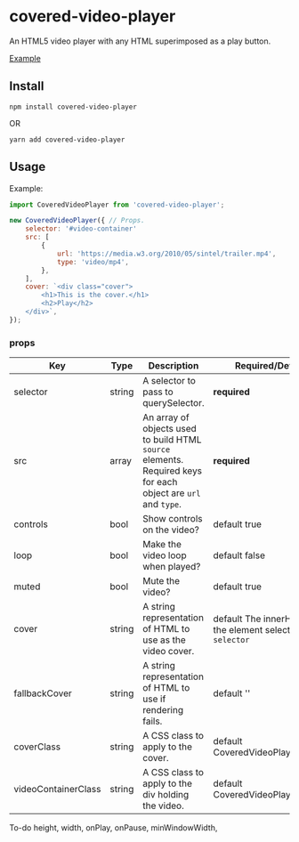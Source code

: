 # covered-video-player

An HTML5 video player with any HTML superimposed as a play button.

[Example](https://johnwatkins0.github.io/covered-video-player/)

## Install

```
npm install covered-video-player
```
OR
```
yarn add covered-video-player
```

## Usage

Example:
```Javascript
import CoveredVideoPlayer from 'covered-video-player';

new CoveredVideoPlayer({ // Props.
	selector: '#video-container'
	src: [
		{
			url: 'https://media.w3.org/2010/05/sintel/trailer.mp4',
			type: 'video/mp4',
		},
	],
	cover: `<div class="cover">
		<h1>This is the cover.</h1>
		<h2>Play</h2>
	</div>`,
});
```

### props

Key | Type | Description | Required/Default
--- | --- | --- | ---
selector | string | A selector to pass to querySelector. | **required**
src | array | An array of objects used to build HTML `source` elements. Required keys for each object are `url` and `type`. | **required**
controls | bool | Show controls on the video? | default true
loop | bool | Make the video loop when played? | default false
muted | bool | Mute the video? | default true
cover | string | A string representation of HTML to use as the video cover. | default The innerHTML of the element selected by `selector`
fallbackCover | string | A string representation of HTML to use if rendering fails. | default ''
coverClass | string | A CSS class to apply to the cover. | default CoveredVideoPlayer__cover
videoContainerClass | string | A CSS class to apply to the div holding the video. | default CoveredVideoPlayer__video

To-do
height,
width,
onPlay,
onPause,
minWindowWidth,
